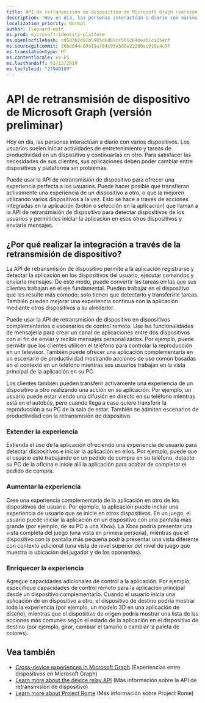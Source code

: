 ```yaml
---
title: API de retransmisión de dispositivo de Microsoft Graph (versión preliminar)
description: 'Hoy en día, las personas interactúan a diario con varios dispositivos. Los usuarios suelen iniciar actividades de entretenimiento y tareas de productividad en un dispositivo y continuarlas en otro. Para satisfacer las necesidades de sus clientes, sus aplicaciones deben poder cambiar entre dispositivos y plataforma sin problemas. '
localization_priority: Normal
author: lleonard-msft
ms.prod: microsoft-identity-platform
ms.openlocfilehash: cd50302d81b5985d6d89cc505264deab1ca154cf
ms.sourcegitcommit: 36be044c89a19af84c93e586e22200ec919e4c9f
ms.translationtype: HT
ms.contentlocale: es-ES
ms.lasthandoff: 01/12/2019
ms.locfileid: "27940109"
---
```

# <a name="device-relay-api-in-microsoft-graph-preview"></a>API de retransmisión de dispositivo de Microsoft Graph (versión preliminar)

Hoy en día, las personas interactúan a diario con varios dispositivos. Los usuarios suelen iniciar actividades de entretenimiento y tareas de productividad en un dispositivo y continuarlas en otro. Para satisfacer las necesidades de sus clientes, sus aplicaciones deben poder cambiar entre dispositivos y plataforma sin problemas. 

Puede usar la API de retransmisión de dispositivo para ofrecer una experiencia perfecta a los usuarios. Puede hacer posible que transfieran activamente una experiencia de un dispositivo a otro, o que la mejoren utilizando varios dispositivos a la vez. Esto se hace a través de acciones integradas en la aplicación (botón o selección en la aplicación) que llaman a la API de retransmisión de dispositivo para detectar dispositivos de los usuarios y permitirles iniciar la aplicación en esos otros dispositivos y enviarle mensajes.

## <a name="why-integrate-with-device-relay"></a>¿Por qué realizar la integración a través de la retransmisión de dispositivo?

La API de retransmisión de dispositivo permite a la aplicación registrarse y detectar la aplicación en los dispositivos del usuario, ejecutar comandos y enviarle mensajes. De este modo, puede convertir las tareas en las que sus clientes trabajan en el eje fundamental. Pueden trabajar en el dispositivo que les resulte más cómodo; solo tienen que detectarlo y transferirle tareas. También pueden mejorar una experiencia continua con la aplicación mediante otros dispositivos a su alrededor.

Puede usar la API de retransmisión de dispositivo en dispositivos complementarios o escenarios de control remoto. Use las funcionalidades de mensajería para crear un canal de aplicaciones entre dos dispositivos con el fin de enviar y recibir mensajes personalizados. Por ejemplo, puede permitir que los clientes utilicen el teléfono para controlar la reproducción en un televisor. También puede ofrecer una aplicación complementaria en un escenario de productividad mostrando acciones de uso común basadas en el contexto en un teléfono mientras sus usuarios trabajan en la vista principal de la aplicación en su PC.

Los clientes también pueden transferir activamente una experiencia de un dispositivo a otro realizando una acción en su aplicación. Por ejemplo, un usuario puede estar viendo una difusión en directo en su teléfono mientras está en el autobús, pero cuando llega a casa quiere transferir la reproducción a su PC de la sala de estar. También se admiten escenarios de productividad con la retransmisión de dispositivo. 

### <a name="extend-the-experience"></a>Extender la experiencia

Extienda el uso de la aplicación ofreciendo una experiencia de usuario para detectar dispositivos e iniciar la aplicación en ellos. Por ejemplo, puede que el usuario esté trabajando en un pedido de compra en su teléfono, detecte su PC de la oficina e inicie allí la aplicación para acabar de completar el pedido de compra.  

### <a name="augment-the-experience"></a>Aumentar la experiencia

Cree una experiencia complementaria de la aplicación en otro de los dispositivos del usuario. Por ejemplo, la aplicación puede incluir una experiencia de usuario que se inicie en otros dispositivos. En un juego, el usuario puede iniciar la aplicación en un dispositivo con una pantalla más grande (por ejemplo, de su PC a una Xbox). La Xbox podría presentar una vista completa del juego (una vista en primera persona), mientras que el dispositivo con la pantalla más pequeña podría presentar una vista diferente con contexto adicional (una vista de nivel superior del nivel de juego que muestra la ubicación del jugador y de los oponentes).  

### <a name="enrich-the-experience"></a>Enriquecer la experiencia

Agregue capacidades adicionales de control a la aplicación. Por ejemplo, especifique capacidades de control remoto para la aplicación principal desde un dispositivo complementario. Cuando el usuario inicia una aplicación de un dispositivo a otro, el dispositivo de destino podría mostrar toda la experiencia (por ejemplo, un modelo 3D en una aplicación de diseño), mientras que el dispositivo de origen podría mostrar una lista de las acciones más comunes según el estado de la aplicación en el dispositivo de destino (por ejemplo, girar, cambiar el tamaño o cambiar la paleta de colores).

## <a name="see-also"></a>Vea también

- [Cross-device experiences in Microsoft Graph](cross-device-concept-overview.md) (Experiencias entre dispositivos en Microsoft Graph)
- [Learn more about the device relay API](/graph/api/resources/project-rome-overview?view=graph-rest-beta) (Más información sobre la API de retransmisión de dispositivo)
- [Learn more about Project Rome](https://aka.ms/projectrome) (Más información sobre Project Rome)
